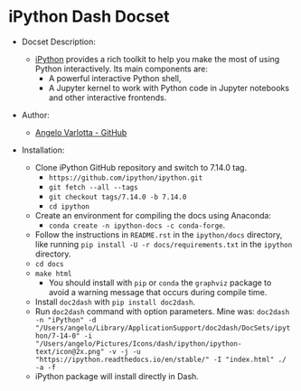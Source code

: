 iPython Dash Docset
=======================

- Docset Description:
    - [iPython](https://ipython.org/) provides a rich toolkit to help you make the most of using Python interactively. Its main components are: 
       - A powerful interactive Python shell,
       - A Jupyter kernel to work with Python code in Jupyter notebooks and other interactive frontends.

- Author:
    - [Angelo Varlotta - GitHub](https://github.com/capac)

- Installation:
    - Clone iPython GitHub repository and switch to 7.14.0 tag.
        - `https://github.com/ipython/ipython.git`
        - `git fetch --all --tags`
        - `git checkout tags/7.14.0 -b 7.14.0`
        - `cd ipython`
    - Create an environment for compiling the docs using Anaconda:
      - `conda create -n ipython-docs -c conda-forge`.
    - Follow the instructions in `README.rst` in the `ipython/docs` directory, like running `pip install -U -r docs/requirements.txt` in the `ipython` directory.
    - `cd docs`
    - `make html`
      - You should install with `pip` or `conda` the `graphviz` package to avoid a warning message that occurs during compile time.
    - Install `doc2dash` with `pip install doc2dash`.
    - Run `doc2dash` command with option parameters. Mine was: 
    ```doc2dash -n "iPython" -d "/Users/angelo/Library/ApplicationSupport/doc2dash/DocSets/ipython/7-14-0" -i "/Users/angelo/Pictures/Icons/dash/ipython/ipython-text/icon@2x.png" -v -j -u "https://ipython.readthedocs.io/en/stable/" -I "index.html" ./ -a -f```
    - iPython package will install directly in Dash.